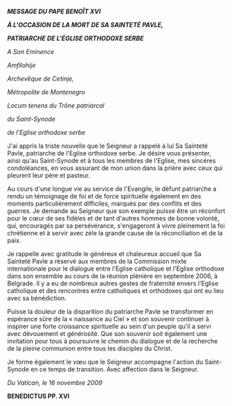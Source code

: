 ***MESSAGE DU PAPE BENOÎT XVI***

***À L'OCCASION DE LA MORT DE SA SAINTETÉ PAVLE,***

***PATRIARCHE DE L'ÉGLISE ORTHODOXE SERBE***

*A Son Eminence*

*Amfilohije*

*Archevêque de Cetinje,*

*Métropolite de Montenegro*

*Locum tenens du Trône patriarcal*

*du Saint-Synode*

*de l'Eglise orthodoxe serbe*

J'ai appris la triste nouvelle que le Seigneur a rappelé à lui Sa Sainteté Pavle, patriarche de l'Eglise orthodoxe serbe. Je désire vous présenter, ainsi qu'au Saint-Synode et à tous les membres de l'Eglise, mes sincères condoléances, en vous assurant de mon union dans la prière avec ceux qui pleurent leur père et pasteur.

Au cours d'une longue vie au service de l'Evangile, le défunt patriarche a rendu un témoignage de foi et de force spirituelle également en des moments particulièrement difficiles, marqués par des conflits et des guerres. Je demande au Seigneur que son exemple puisse être un réconfort pour le cœur de ses fidèles et de tant d'autres hommes de bonne volonté, qui, encouragés par sa persévérance, s'engageront à vivre pleinement la foi chrétienne et à servir avec zèle la grande cause de la réconciliation et de la paix.

Je rappelle avec gratitude le généreux et chaleureux accueil que Sa Sainteté Pavle a réservé aux membres de la Commission mixte internationale pour le dialogue entre l'Eglise catholique et l'Eglise orthodoxe dans son ensemble au cours de la réunion plénière en septembre 2006, à Belgrade. Il y a eu de nombreux autres gestes de fraternité envers l'Eglise catholique et des rencontres entre catholiques et orthodoxes qui ont eu lieu avec sa bénédiction.

Puisse la douleur de la disparition du patriarche Pavle se transformer en espérance sûre de la « naissance au Ciel » et son souvenir continuer à inspirer une forte croissance spirituelle au sein d'un peuple qu'il a servi avec dévouement et générosité. Que son souvenir soit également une invitation pour tous à poursuivre le chemin du dialogue et de la recherche de la pleine communion entre tous les disciples du Christ.

Je forme également le vœu que le Seigneur accompagne l'action du Saint-Synode en ce temps de transition. Avec affection dans le Seigneur.

*Du Vatican, le 16 novembre 2009*

**BENEDICTUS PP. XVI**